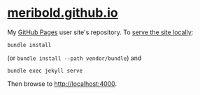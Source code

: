 # [meribold.github.io][1]

My [GitHub Pages][2] user site's repository.  To [serve the site locally][3]:

    bundle install

(or `bundle install --path vendor/bundle`) and

    bundle exec jekyll serve

Then browse to <http://localhost:4000>.

[1]: https://meribold.github.io
[2]: https://pages.github.com
[3]: https://help.github.com/articles/setting-up-your-github-pages-site-locally-with-jekyll/#step-4-build-your-local-jekyll-site

<!-- vim: set tw=90 sts=-1 sw=4 et spell: -->
